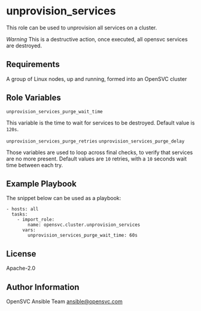 unprovision_services
====================

This role can be used to unprovision all services on a cluster. 

*Warning* This is a destructive action, once executed, all opensvc services are destroyed.

Requirements
------------

A group of Linux nodes, up and running, formed into an OpenSVC cluster

Role Variables
--------------

`unprovision_services_purge_wait_time`

This variable is the time to wait for services to be destroyed. Default value is `120s`.

`unprovision_services_purge_retries`
`unprovision_services_purge_delay`

Those variables are used to loop across final checks, to verify that services are no more present.
Default values are `10` retries, with a `10` seconds wait time between each try.

Example Playbook
----------------

The snippet below can be used as a playbook:

    - hosts: all
      tasks:
        - import_role:
            name: opensvc.cluster.unprovision_services
          vars:
            unprovision_services_purge_wait_time: 60s
 

License
-------

Apache-2.0

Author Information
------------------

OpenSVC Ansible Team <ansible@opensvc.com>
